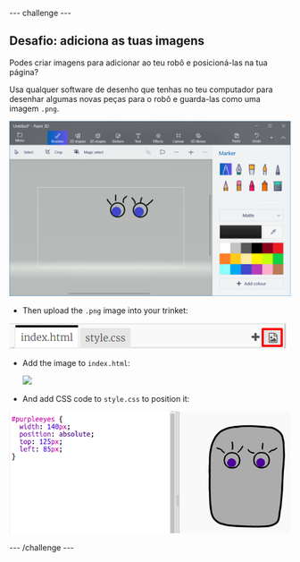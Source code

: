 \--- challenge \---

## Desafio: adiciona as tuas imagens

Podes criar imagens para adicionar ao teu robô e posicioná-las na tua página?

Usa qualquer software de desenho que tenhas no teu computador para desenhar algumas novas peças para o robô e guarda-las como uma imagem `.png`.

![screenshot](images/robot-eyes-edit.png)

+ Then upload the `.png` image into your trinket:

![screenshot](images/robot-image-add.png)

+ Add the image to `index.html`: 

    <img id="purpleeyes" src="purpleeyes.png">
    

+ And add CSS code to `style.css` to position it:

![screenshot](images/robot-use-purple-eyes.png)

\--- /challenge \---